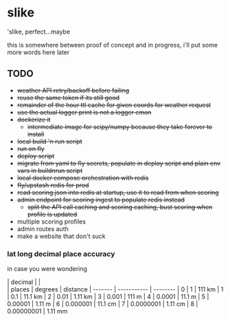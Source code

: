 # slike
'slike, perfect...maybe

this is somewhere between proof of concept and in progress, i'll put some more words here later

TODO
---
- ~~weather API retry/backoff before failing~~
- ~~reuse the same token if its still good~~
- ~~remainder of the hour ttl cache for given coords for weather request~~
- ~~use the actual logger print is not a logger cmon~~
- ~~dockerize it~~
  - ~~intermediate image for scipy/numpy because they take forever to install~~
- ~~local build 'n run script~~
- ~~run on fly~~
- ~~deploy script~~
- ~~migrate from yaml to fly secrets, populate in deploy script and plain env vars in buildnrun script~~
- ~~local docker compose orchestration with redis~~
- ~~fly/upstash redis for prod~~
- ~~read scoring.json into redis at startup, use it to read from when scoring~~
- ~~admin endpoint for scoring ingest to populate redis instead~~
  - ~~split the API call caching and scoring caching, bust scoring when profile is updated~~
- multiple scoring profiles
- admin routes auth
- make a website that don't suck


### lat long decimal place accuracy

in case you were wondering

| decimal |             |  
| places  | degrees     |  distance
| ------- | ----------- |  --------
| 0       | 1           |  111  km
| 1       | 0.1         |  11.1 km
| 2       | 0.01        |  1.11 km
| 3       | 0.001       |  111  m
| 4       | 0.0001      |  11.1 m
| 5       | 0.00001     |  1.11 m
| 6       | 0.000001    |  11.1 cm
| 7       | 0.0000001   |  1.11 cm
| 8       | 0.00000001  |  1.11 mm